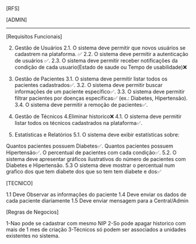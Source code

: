 [RFS]

[ADMIN]
________________________________________________________________________

[Requisitos Funcionais]


2. Gestão de Usuários
2.1. O sistema deve permitir que novos usuários se cadastrem na plataforma.  ✅
2.2. O sistema deve permitir a autenticação de usuários ✅.
2.3. O sistema deve permitir receber notificações da condição de cada usuario(Estado de saude ou Tempo de usabilidade)❌

3. Gestão de Pacientes
3.1. O sistema deve permitir listar todos os pacientes cadastrados✅.
3.2. O sistema deve permitir buscar informações de um paciente específico✅.
3.3. O sistema deve permitir filtrar pacientes por doenças específicas✅ (ex.: Diabetes, Hipertensão).
3.4. O sistema deve permitir a remoção de pacientes✅.

4. Gestão de Técnicos
4.Eliminar historico❌
4.1. O sistema deve permitir listar todos os técnicos cadastrados na plataforma✅.


5. Estatísticas e Relatórios
5.1. O sistema deve exibir estatísticas sobre:

Quantos pacientes possuem Diabetes✅.
Quantos pacientes possuem Hipertensão✅.
O percentual de pacientes com cada condição✅.
5.2. O sistema deve apresentar gráficos ilustrativos do número de pacientes com Diabetes e Hipertensão.
5.3 O sistema deve mostrar o percentual num grafico  dos que tem diabete dos que so tem  tem diabete e dos✅


[TECNICO]

1.1 Deve Observar as informações do paciente
1.4 Deve enviar os dados de cada paciente diariamente
1.5 Deve enviar mensagem para a Central/Admin

[Regras de Negocios]

1-Nao pode se cadastrar com mesmo NIP
2-So pode apagar historico com mais de 1 mes de criação
3-Técnicos só podem ser associados a unidades existentes no sistema.
